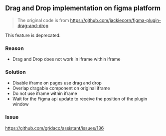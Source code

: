 ## Drag and Drop implementation on figma platform

> The original code is from https://github.com/jackiecorn/figma-plugin-drag-and-drop

This feature is deprecated.

### Reason

- Drag and Drop does not work in iframe within iframe

### Solution

- Disable iframe on pages use drag and drop
- Overlap dragable component on original iframe
- Do not use iframe within iframe
- Wait for the Figma api update to receive the position of the plugin window

### Issue

https://github.com/gridaco/assistant/issues/136
